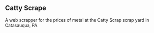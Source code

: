 Catty Scrape
---

A web scrapper for the prices of metal at the Catty Scrap scrap yard in Catasauqua, PA 
